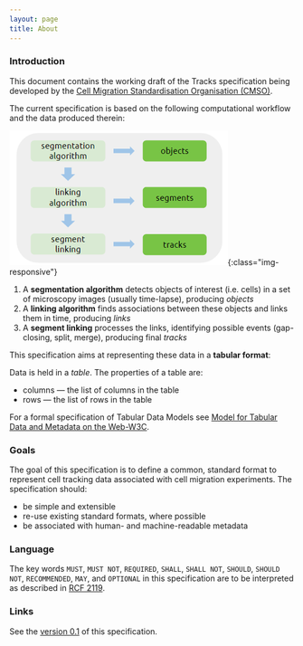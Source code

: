 ```yaml
---
layout: page
title: About
---
```


### Introduction

This document contains the working draft of the Tracks specification being
developed by the
[Cell Migration Standardisation Organisation (CMSO)](https://cmso.science/).

The current specification is based on the following computational workflow and
the data produced therein:

![Workflow](images/Workflow.png){:class="img-responsive"}

1.  A **segmentation algorithm** detects objects of interest (i.e. cells) in a
    set of microscopy images (usually time-lapse), producing *objects*
2.  A **linking algorithm** finds associations between these objects and links
    them in time, producing *links*
3.  A **segment linking** processes the links, identifying possible events
    (gap-closing, split, merge), producing final *tracks*

This specification aims at representing these data in a **tabular format**:

Data is held in a *table*. The properties of a table are:

- columns — the list of columns in the table
- rows — the list of rows in the table

For a formal specification of Tabular Data Models see
[Model for Tabular Data and Metadata on the Web-W3C](https://www.w3.org/TR/2015/WD-tabular-data-model-20150108/#model).

### Goals
The goal of this specification is to define a common, standard format to
represent cell tracking data associated with cell migration experiments.
The specification should:

- be simple and extensible
- re-use existing standard formats, where possible
- be associated with human- and machine-readable metadata

### Language
The key words `MUST`, `MUST NOT`, `REQUIRED`, `SHALL`, `SHALL NOT`, `SHOULD`,
`SHOULD NOT`, `RECOMMENDED`, `MAY`, and `OPTIONAL` in this specification are
to be interpreted as described in
[RCF 2119](https://www.ietf.org/rfc/rfc2119.txt).

### Links

See the [version 0.1](v0.1/index.md) of this specification.
